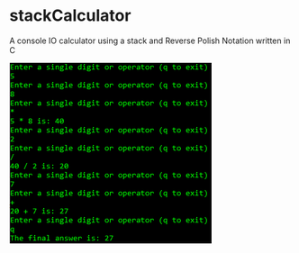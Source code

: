# stackCalculator

A console IO calculator using a stack and Reverse Polish Notation written in C

![userInput](https://github.com/Bressette/stackCalculator/blob/master/Images/User%20input%20result.PNG)
